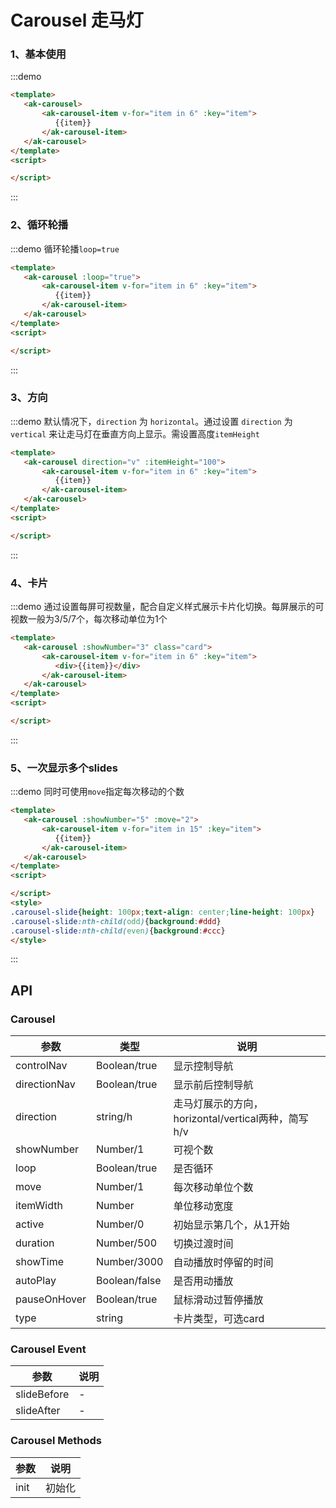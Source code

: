 # Carousel 走马灯

### 1、基本使用
:::demo 
```html
<template>
   <ak-carousel>
       <ak-carousel-item v-for="item in 6" :key="item">
          {{item}}
       </ak-carousel-item>
   </ak-carousel>
</template>
<script>

</script>
```
:::

### 2、循环轮播
:::demo 循环轮播`loop=true`
```html
<template>
   <ak-carousel :loop="true">
       <ak-carousel-item v-for="item in 6" :key="item">
          {{item}}
       </ak-carousel-item>
   </ak-carousel>
</template>
<script>

</script>
```
:::

### 3、方向
:::demo 默认情况下，`direction` 为 `horizontal`。通过设置 `direction` 为 `vertical` 来让走马灯在垂直方向上显示。需设置高度`itemHeight`
```html
<template>
   <ak-carousel direction="v" :itemHeight="100">
       <ak-carousel-item v-for="item in 6" :key="item">
          {{item}}
       </ak-carousel-item>
   </ak-carousel>
</template>
<script>

</script>
```
:::

### 4、卡片
:::demo 通过设置每屏可视数量，配合自定义样式展示卡片化切换。每屏展示的可视数一般为3/5/7个，每次移动单位为1个
```html
<template>
   <ak-carousel :showNumber="3" class="card">
       <ak-carousel-item v-for="item in 6" :key="item">
          <div>{{item}}</div>
       </ak-carousel-item>
   </ak-carousel>
</template>
<script>

</script>

```
:::

### 5、一次显示多个slides
:::demo 同时可使用`move`指定每次移动的个数
```html
<template>
   <ak-carousel :showNumber="5" :move="2">
       <ak-carousel-item v-for="item in 15" :key="item">
          {{item}}
       </ak-carousel-item>
   </ak-carousel>
</template>
<script>

</script>
<style>
.carousel-slide{height: 100px;text-align: center;line-height: 100px}
.carousel-slide:nth-child(odd){background:#ddd}
.carousel-slide:nth-child(even){background:#ccc}
</style>

```
:::

## API
### Carousel
|参数|类型|说明|
|-|-|-|
|controlNav     | Boolean/true    |显示控制导航|
|directionNav   | Boolean/true    |显示前后控制导航|
|direction      | string/h        |走马灯展示的方向，horizontal/vertical两种，简写h/v|
|showNumber     | Number/1        |可视个数|
|loop           | Boolean/true    |是否循环|
|move           | Number/1        |每次移动单位个数|
|itemWidth      | Number          |单位移动宽度|
|active         | Number/0        |初始显示第几个，从1开始|
|duration       | Number/500      |切换过渡时间|
|showTime       | Number/3000     |自动播放时停留的时间|
|autoPlay       | Boolean/false   |是否用动播放|
|pauseOnHover   | Boolean/true    |鼠标滑动过暂停播放|
|type           | string          |卡片类型，可选card|

### Carousel Event
|参数|说明|
|-|-|
|slideBefore          | -|
|slideAfter           | -|
### Carousel Methods
|参数|说明|
|-|-|
|init          | 初始化|
